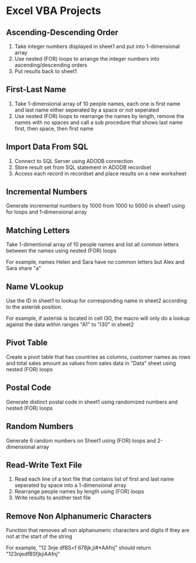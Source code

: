 # Excel VBA Projects

## Ascending-Descending Order

1. Take integer numbers displayed in sheet1 and put into 1-dimensional array
2. Use nested (FOR) loops to arrange the integer numbers into ascending/descending orders
3. Put results back to sheet1

## First-Last Name

1. Take 1-dimensional array of 10 people names, each one is first name and last name either seperated by a space or not seperated
2. Use nested (FOR) loops to rearrange the names by length, remove the names with no spaces and call a sub procedure that shows last name first, then space, then first name

## Import Data From SQL

1. Connect to SQL Server using ADODB connection
2. Store result set from SQL statement in ADODB recordset
3. Access each record in recordset and place results on a new worksheet

## Incremental Numbers

Generate incremental numbers by 1000 from 1000 to 5000 in sheet1 using for loops and 1-dimensional array

## Matching Letters

Take 1-dimentional array of 10 people names and list all common letters between the names using nested (FOR) loops

For example, names Helen and Sara have no common letters but Alex and Sara share "a"
 
## Name VLookup

Use the ID in sheet1 to lookup for corresponding name in sheet2 according to the asterisk position. 

For example, if asterisk is located in cell I30, the macro will only do a lookup against the data within ranges "A1" to "I30" in sheet2

## Pivot Table

Create a pivot table that has countries as columns, customer names as rows and total sales amount as values from sales data in "Data" sheet using nested (FOR) loops

## Postal Code

Generate distinct postal code in sheet1 using randomized numbers and nested (FOR) loops

## Random Numbers

Generate 6 random numbers on Sheet1 using (FOR) loops and 2-dimensional array

## Read-Write Text File

1. Read each line of a text file that contains list of first and last name seperated by space into a 1-dimensional array
2. Rearrange people names by length using (FOR) loops
3. Write results to another text file

## Remove Non Alphanumeric Characters

Function that removes all non alphanumeric characters and digits if they are not at the start of the string

For example, "12 3nje dfBS<f    678jk;ji#*AAfnj" should return "123njedfBSfjkjiAAfnj"
